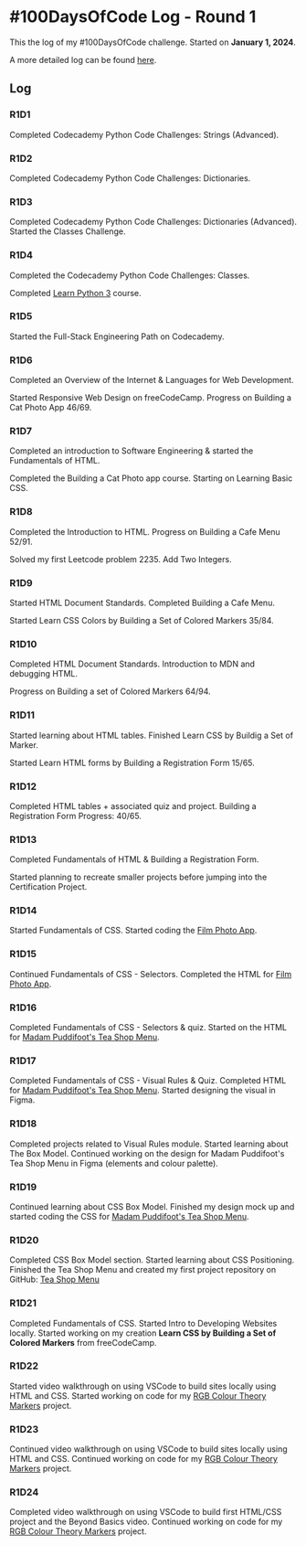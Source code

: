 # #100DaysOfCode Log - Round 1 

This the log of my #100DaysOfCode challenge. Started on **January 1, 2024**.

A more detailed log can be found [here](round1-log.md). 

## Log

### R1D1 
Completed Codecademy Python Code Challenges: Strings (Advanced).

### R1D2
Completed Codecademy Python Code Challenges: Dictionaries. 

### R1D3 
Completed Codecademy Python Code Challenges: Dictionaries (Advanced).
Started the Classes Challenge.

### R1D4
Completed the Codecademy Python Code Challenges: Classes.

Completed [Learn Python 3](https://www.codecademy.com/enrolled/courses/learn-python-3) course. 

### R1D5
Started the Full-Stack Engineering Path on Codecademy. 

### R1D6 
Completed an Overview of the Internet & Languages for Web Development. 

Started Responsive Web Design on freeCodeCamp. Progress on Building a Cat Photo App 46/69. 

### R1D7 
Completed an introduction to Software Engineering & started the Fundamentals of HTML.

Completed the Building a Cat Photo app course. Starting on Learning Basic CSS. 

### R1D8 
Completed the Introduction to HTML. Progress on Building a Cafe Menu 52/91. 

Solved my first Leetcode problem 2235. Add Two Integers.

### R1D9
Started HTML Document Standards. Completed Building a Cafe Menu.

Started Learn CSS Colors by Building a Set of Colored Markers 35/84.

### R1D10 
Completed HTML Document Standards. Introduction to MDN and debugging HTML.

Progress on Building a set of Colored Markers 64/94. 

### R1D11 
Started learning about HTML tables. Finished Learn CSS by Buildig a Set of Marker. 

Started Learn HTML forms by Building a Registration Form 15/65.

### R1D12
Completed HTML tables + associated quiz and project. Building a Registration Form Progress: 40/65.

### R1D13 
Completed Fundamentals of HTML & Building a Registration Form. 

Started planning to recreate smaller projects before jumping into the Certification Project. 

### R1D14 
Started Fundamentals of CSS. Started coding the [Film Photo App](https://codepen.io/ornellion/pen/Rwdodbp). 

### R1D15 
Continued Fundamentals of CSS - Selectors. Completed the HTML for [Film Photo App](https://codepen.io/ornellion/pen/Rwdodbp).

### R1D16 
Completed Fundamentals of CSS - Selectors & quiz. Started on the HTML for [Madam Puddifoot's Tea Shop Menu](https://codepen.io/ornellion/pen/LYaxgBK).

### R1D17
Completed Fundamentals of CSS - Visual Rules & Quiz. Completed HTML for [Madam Puddifoot's Tea Shop Menu](https://codepen.io/ornellion/pen/LYaxgBK). Started designing the visual in Figma. 

### R1D18 
Completed projects related to Visual Rules module. Started learning about The Box Model. Continued working on the design for Madam Puddifoot's Tea Shop Menu in Figma (elements and colour palette). 

### R1D19 
Continued learning about CSS Box Model. Finished my design mock up and started coding the CSS for [Madam Puddifoot's Tea Shop Menu](https://codepen.io/ornellion/pen/LYaxgBK).

### R1D20 
Completed CSS Box Model section. Started learning about CSS Positioning. Finished the Tea Shop Menu and created my first project repository on GitHub: [Tea Shop Menu](https://github.com/ornellion/madam-puddifoots-cafe-menu)

### R1D21 
Completed Fundamentals of CSS. Started Intro to Developing Websites locally. Started working on my creation **Learn CSS by Building a Set of Colored Markers** from freeCodeCamp.

### R1D22 
Started video walkthrough on using VSCode to build sites locally using HTML and CSS. Started working on code for my [RGB Colour Theory Markers](https://codepen.io/ornellion/pen/eYXRPOp) project.

### R1D23 
Continued video walkthrough on using VSCode to build sites locally using HTML and CSS. Continued working on code for my [RGB Colour Theory Markers](https://codepen.io/ornellion/pen/eYXRPOp) project.

### R1D24 
Completed video walkthrough on using VSCode to build first HTML/CSS project and the Beyond Basics video. Continued working on code for my [RGB Colour Theory Markers](https://codepen.io/ornellion/pen/eYXRPOp) project.
